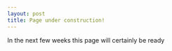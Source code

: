 ```yaml
---
layout: post
title: Page under construction!
---
```


In the next few weeks this page will certainly be ready